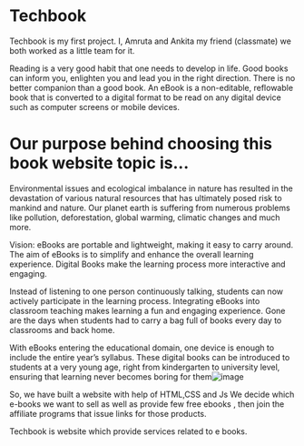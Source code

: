 # Techbook
Techbook is my first project. I, Amruta and Ankita my friend (classmate) we both worked as a little team for it. 

Reading is a very good habit that one needs to develop in life. Good books can inform you, enlighten you and lead you in the right direction. There is no better companion than a good book.
An eBook is a non-editable, reflowable book that is converted to a digital format to be read on any digital device such as computer screens or mobile devices.

# Our purpose behind choosing this book website topic is...

Environmental issues and ecological imbalance in nature has resulted in the devastation of various natural resources that has ultimately posed risk to mankind and nature. Our planet earth is suffering from numerous problems like pollution, deforestation, global warming, climatic changes and much more.

Vision: 
eBooks are portable and lightweight, making it easy to carry around.
The aim of eBooks is to simplify and enhance the overall learning experience. Digital Books make the learning process more interactive and engaging.

Instead of listening to one person continuously talking, students can now actively participate in the learning process. Integrating eBooks into classroom teaching makes learning a fun and engaging experience. Gone are the days when students had to carry a bag full of books every day to classrooms and back home.

With eBooks entering the educational domain, one device is enough to include the entire year’s syllabus. These digital books can be introduced to students at a very young age, right from kindergarten to university level, ensuring that learning never becomes boring for them![image](https://user-images.githubusercontent.com/113935038/194585708-8228fb74-485f-4725-aa98-a4cca3f1f0c8.png)

So, we have built a website with help of HTML,CSS and Js
We decide which e-books we want to sell as well as provide few free ebooks , then join the affiliate programs that issue links for those products.

Techbook is website which provide services related to e books.
